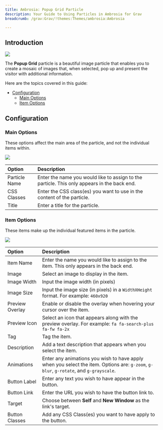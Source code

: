 ```yaml
---
title: Ambrosia: Popup Grid Particle
description: Your Guide to Using Particles in Ambrosia for Grav
breadcrumb: /grav:Grav/!themes:Themes/ambrosia:Ambrosia

---
```


## Introduction

![](assets/particle_popupgrid1.jpeg)

The **Popup Grid** particle is a beautiful image particle that enables you to create a mosaic of images that, when selected, pop up and present the visitor with additional information.

Here are the topics covered in this guide:

* [Configuration](#configuration)
    - [Main Options](#main-options)
    - [Item Options](#item-options)

## Configuration

### Main Options 

These options affect the main area of the particle, and not the individual items within.

![](assets/particle_popupgrid2.jpeg)

| Option        | Description                                                                                 |
| :-----        | :-----                                                                                      |
| Particle Name | Enter the name you would like to assign to the particle. This only appears in the back end. |
| CSS Classes   | Enter the CSS class(es) you want to use in the content of the particle.                     |
| Title         | Enter a title for the particle.                                                             |

### Item Options

These items make up the individual featured items in the particle.

![](assets/particle_popupgrid3.jpeg)

| Option          | Description                                                                                                                           |
| :-----          | :-----                                                                                                                                |
| Item Name       | Enter the name you would like to assign to the item. This only appears in the back end.                                               |
| Image           | Select an image to display in the item.                                                                                               |
| Image Width     | Input the image width (in pixels)                                                                                                     |
| Image Size      | Input the image size (in pixels) in a `WidthXHeight` format. For example: `460x920`                                                   |
| Preview Overlay | Enable or disable the overlay when hovering your cursor over the item.                                                                |
| Preview Icon    | Select an icon that appears along with the preview overlay. For example: `fa fa-search-plus fa-fw fa-2x`                              |
| Tag             | Tag the item.                                                                                                                         |
| Description     | Add a text description that appears when you select the item.                                                                         |
| Animations      | Enter any animations you wish to have apply when you select the item. Options are: `g-zoom`, `g-blur`, `g-rotate`, and `g-grayscale`. |
| Button Label    | Enter any text you wish to have appear in the button.                                                                                 |
| Button Link     | Enter the URL you wish to have the button link to.                                                                                    |
| Target          | Choose between **Self** and **New Window** as the link's target.                                                                      |
| Button Classes  | Add any CSS Class(es) you want to have apply to the button.                                                                           |
